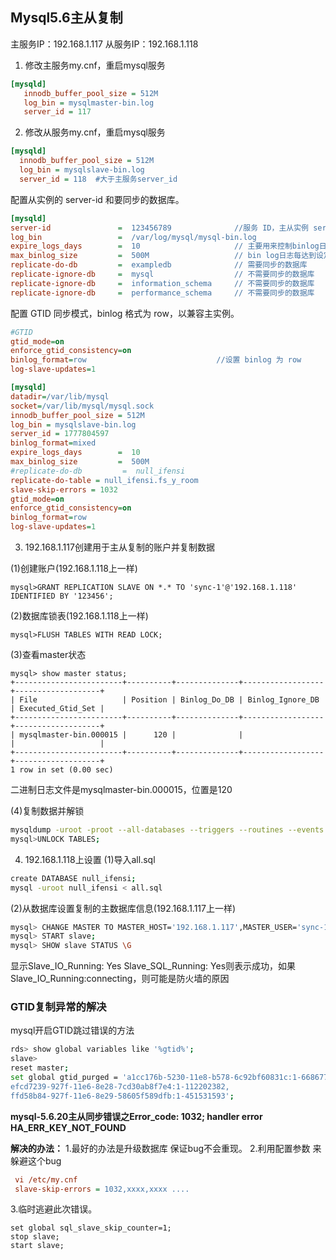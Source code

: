 Mysql5.6主从复制
---------------
主服务IP：192.168.1.117 从服务IP：192.168.1.118

1. 修改主服务my.cnf，重启mysql服务
```ini
[mysqld]
   innodb_buffer_pool_size = 512M
   log_bin = mysqlmaster-bin.log
   server_id = 117
```

2. 修改从服务my.cnf，重启mysql服务
```ini
[mysqld]
  innodb_buffer_pool_size = 512M
  log_bin = mysqlslave-bin.log
  server_id = 118  #大于主服务server_id
```
配置从实例的 server-id 和要同步的数据库。
```ini
[mysqld]
server-id               =  123456789              //服务 ID，主从实例 server-id 需不同。
log_bin                 =  /var/log/mysql/mysql-bin.log
expire_logs_days        =  10                     // 主要用来控制binlog日志文件保留时间，超过保留时间的binlog日志会被自动删除。单位（天）
max_binlog_size         =  500M                   // bin log日志每达到设定大小后，会使用新的bin log日志
replicate-do-db         =  exampledb              // 需要同步的数据库
replicate-ignore-db     =  mysql                  // 不需要同步的数据库
replicate-ignore-db     =  information_schema     // 不需要同步的数据库
replicate-ignore-db     =  performance_schema     // 不需要同步的数据库
```
配置 GTID 同步模式，binlog 格式为 row，以兼容主实例。
```ini
#GTID
gtid_mode=on
enforce_gtid_consistency=on
binlog_format=row                             //设置 binlog 为 row
log-slave-updates=1

[mysqld]
datadir=/var/lib/mysql
socket=/var/lib/mysql/mysql.sock
innodb_buffer_pool_size = 512M
log_bin = mysqlslave-bin.log
server_id = 1777804597
binlog_format=mixed
expire_logs_days        =  10
max_binlog_size         =  500M
#replicate-do-db         =  null_ifensi
replicate-do-table = null_ifensi.fs_y_room
slave-skip-errors = 1032
gtid_mode=on
enforce_gtid_consistency=on
binlog_format=row
log-slave-updates=1
```
3. 192.168.1.117创建用于主从复制的账户并复制数据

(1)创建账户(192.168.1.118上一样)
```mysql
mysql>GRANT REPLICATION SLAVE ON *.* TO 'sync-1'@'192.168.1.118' IDENTIFIED BY '123456';
```
(2)数据库锁表(192.168.1.118上一样)
```mysql
mysql>FLUSH TABLES WITH READ LOCK;
```
(3)查看master状态
```mysql
mysql> show master status;
+------------------------+----------+--------------+------------------+-------------------+
| File                   | Position | Binlog_Do_DB | Binlog_Ignore_DB | Executed_Gtid_Set |
+------------------------+----------+--------------+------------------+-------------------+
| mysqlmaster-bin.000015 |      120 |              |                  |                   |
+------------------------+----------+--------------+------------------+-------------------+
1 row in set (0.00 sec)
```
   二进制日志文件是mysqlmaster-bin.000015，位置是120

(4)复制数据并解锁
```sh
mysqldump -uroot -proot --all-databases --triggers --routines --events >all.sql
mysql>UNLOCK TABLES;
```

4. 192.168.1.118上设置
(1)导入all.sql
```sh
create DATABASE null_ifensi;
mysql -uroot null_ifensi < all.sql
```
(2)从数据库设置复制的主数据库信息(192.168.1.117上一样)
```sh
mysql> CHANGE MASTER TO MASTER_HOST='192.168.1.117',MASTER_USER='sync-1',MASTER_PASSWORD='123456',MASTER_LOG_FILE='mysqlmaster-bin.000015',MASTER_LOG_POS=120;
mysql> START slave;
mysql> SHOW slave STATUS \G
```
显示Slave_IO_Running: Yes Slave_SQL_Running: Yes则表示成功，如果Slave_IO_Running:connecting，则可能是防火墙的原因

### **GTID复制异常的解决**

mysql开启GTID跳过错误的方法

```sh
rds> show global variables like '%gtid%';
slave>
reset master;
set global gtid_purged = 'a1cc176b-5230-11e8-b578-6c92bf60831c:1-668677467,
efcd7239-927f-11e6-8e28-7cd30ab8f7e4:1-112202382,
ffd58b84-927f-11e6-8e29-58605f589dfb:1-451531593';
```
**mysql-5.6.20主从同步错误之Error_code: 1032; handler error HA_ERR_KEY_NOT_FOUND**

**解决的办法：**
1.最好的办法是升级数据库 保证bug不会重现。
2.利用配置参数 来躲避这个bug    

```ini
 vi /etc/my.cnf
 slave-skip-errors = 1032,xxxx,xxxx ....
```

3.临时逃避此次错误。

```mysql
set global sql_slave_skip_counter=1;   
stop slave; 
start slave;
```


